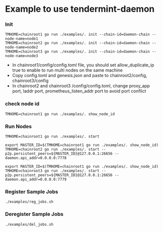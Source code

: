 # Example to use tendermint-daemon


### Init
```
TMHOME=chainroot1 go run ./examples/. init --chain-id=daemon-chain --node-name=node1
TMHOME=chainroot2 go run ./examples/. init --chain-id=daemon-chain --node-name=node2
TMHOME=chainroot3 go run ./examples/. init --chain-id=daemon-chain --node-name=node3
```
* In chainroot1/config/config.toml file, you should set allow_duplicate_ip true to enable to run multi nodes on the same machine
* Copy config.toml and genesis.json and paste to chainroot2/config, chainroot3/config
* In chainroot2 and chainroot3 /config/config.toml, change proxy_app port, laddr port, prometheus_listen_addr port to avoid port conflict

### check node id
```
TMHOME=chainroot1 go run ./examples/. show_node_id
```

### Run Nodes
``` 
TMHOME=chainroot1 go run ./examples/. start  

export MASTER_ID=$(TMHOME=chainroot1 go run ./examples/. show_node_id)
TMHOME=chainroot2 go run ./examples/. start --p2p.persistent_peers=${MASTER_ID}@127.0.0.1:26656 --daemon.api_addr=0.0.0.0:7778

export MASTER_ID=$(TMHOME=chainroot1 go run ./examples/. show_node_id)
TMHOME=chainroot3 go run ./examples/. start --p2p.persistent_peers=${MASTER_ID}@127.0.0.1:26656 --daemon.api_addr=0.0.0.0:7779

```

### Register Sample Jobs
``` 
./examples/reg_jobs.sh 
```
### Deregister Sample Jobs
``` 
./examples/del_jobs.sh 
```